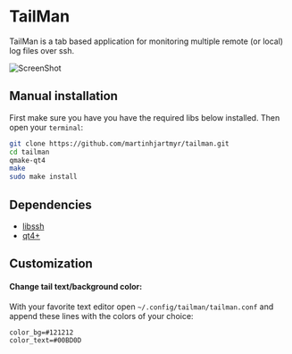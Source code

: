 TailMan
=======
TailMan is a tab based application for monitoring multiple remote (or local) log files over ssh.

![ScreenShot](https://raw.github.com/martinhjartmyr/tailman/master/images/tailman-gui.png)

Manual installation
-------------------
First make sure you have you have the required libs below installed. Then open your `terminal`:

```bash
git clone https://github.com/martinhjartmyr/tailman.git
cd tailman
qmake-qt4
make
sudo make install
```

Dependencies
------------
- [libssh](http://www.libssh.org/get-it/)
- [qt4+](http://qt-project.org/downloads)

Customization
-------------
#### Change tail text/background color:
With your favorite text editor open `~/.config/tailman/tailman.conf` and append these lines with the colors of your choice:
```
color_bg=#121212
color_text=#00BD0D
```
